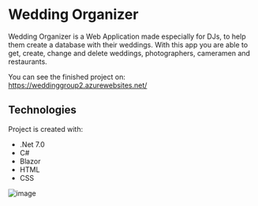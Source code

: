 # Wedding Organizer

Wedding Organizer is a Web Application made especially for DJs, to help them create a database with their weddings.
With this app you are able to get, create, change and delete weddings, photographers, cameramen and restaurants.

You can see the finished project on: https://weddinggroup2.azurewebsites.net/

## Technologies
Project is created with:
* .Net 7.0
* C#
* Blazor
* HTML
* CSS

![image](https://user-images.githubusercontent.com/111108615/217516581-9c3a5c4e-d3b1-4f19-8a01-201b07978f12.png)

